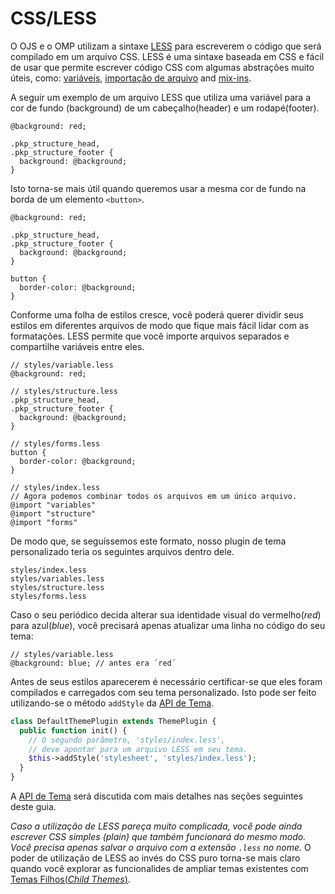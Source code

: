 # CSS/LESS

O OJS e o OMP utilizam a sintaxe [LESS](http://lesscss.org/) para escreverem o código que será compilado em um arquivo CSS. LESS é uma sintaxe baseada em CSS e fácil de usar que permite escrever código CSS com algumas abstrações muito úteis, como: [variáveis](http://lesscss.org/features/#variables-feature), [importação de arquivo](http://lesscss.org/features/#variables-feature-import-statements) and [mix-ins](http://lesscss.org/features/#mixins-feature).

A seguir um exemplo de um arquivo LESS que utiliza uma variável para a cor de fundo (background) de um cabeçalho(header) e um rodapé(footer).

```
@background: red;

.pkp_structure_head,
.pkp_structure_footer {
  background: @background;
}
```

Isto torna-se mais útil quando queremos usar a mesma cor de fundo na borda de um elemento `<button>`.

```
@background: red;

.pkp_structure_head,
.pkp_structure_footer {
  background: @background;
}

button {
  border-color: @background;
}
```

Conforme uma folha de estilos cresce, você poderá querer dividir seus estilos em diferentes arquivos de modo que fique mais fácil lidar com as formatações. LESS permite que você importe arquivos separados e compartilhe variáveis entre eles.

```
// styles/variable.less
@background: red;
```

```
// styles/structure.less
.pkp_structure_head,
.pkp_structure_footer {
  background: @background;
}
```

```
// styles/forms.less
button {
  border-color: @background;
}
```

```
// styles/index.less
// Agora podemos combinar todos os arquivos em um único arquivo.
@import "variables"
@import "structure"
@import "forms"
```

De modo que, se seguíssemos este formato, nosso plugin de tema personalizado teria os seguintes arquivos dentro dele.

```
styles/index.less
styles/variables.less
styles/structure.less
styles/forms.less
```

Caso o seu periódico decida alterar sua identidade visual do vermelho(<em x-id="4">red</em>) para azul(<em x-id="4">blue</em>), você precisará apenas atualizar uma linha no código do seu tema:

```
// styles/variable.less
@background: blue; // antes era ´red´
```

Antes de seus estilos aparecerem é necessário certificar-se que eles foram compilados e carregados com seu tema personalizado. Isto pode ser feito utilizando-se o método `addStyle` da [API de Tema](theme-api.md).

```php
class DefaultThemePlugin extends ThemePlugin {
  public function init() {
    // O segundo parâmetro, 'styles/index.less', 
    // deve apontar para um arquivo LESS em seu tema.
    $this->addStyle('stylesheet', 'styles/index.less');
  }
}
```

A [API de Tema](theme-api.md) será discutida com mais detalhes nas seções seguintes deste guia.

_Caso a utilização de LESS pareça  muito complicada, você pode ainda escrever CSS simples (_plain_) que também funcionará do mesmo modo. Você precisa apenas salvar o arquivo com a extensão `.less` no nome._ O poder de utilização de LESS ao invés do CSS puro torna-se mais claro quando você explorar as funcionalides de ampliar temas existentes com [Temas Filhos(_Child Themes_)](child-themes.md).


